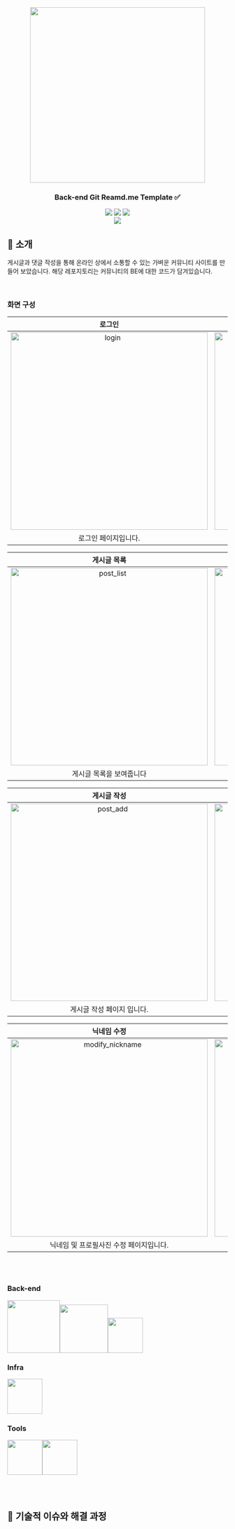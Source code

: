 <div align="center">

<!-- logo -->
<img src="https://user-images.githubusercontent.com/80824750/208554611-f8277015-12e8-48d2-b2cc-d09d67f03c02.png" width="400"/>

### Back-end Git Reamd.me Template ✅

[<img src="https://img.shields.io/badge/-readme.md-important?style=flat&logo=google-chrome&logoColor=white" />]() [<img src="https://img.shields.io/badge/-tech blog-blue?style=flat&logo=google-chrome&logoColor=white" />]() [<img src="https://img.shields.io/badge/release-v1.0.0-yellow?style=flat&logo=google-chrome&logoColor=white" />]()
<br/> [<img src="https://img.shields.io/badge/프로젝트 기간-2024.11.2~2025.1.14-green?style=flat&logo=&logoColor=white" />]()

</div>

## 📝 소개

게시글과 댓글 작성을 통해 온라인 상에서 소통할 수 있는 가벼운 커뮤니티 사이트를 만들어 보았습니다.
해당 레포지토리는 커뮤니티의 BE에 대한 코드가 담겨있습니다.

<br />

### 화면 구성

|                                                        로그인                                                         |                                                         회원가입                                                         |
| :-------------------------------------------------------------------------------------------------------------------: | :----------------------------------------------------------------------------------------------------------------------: |
| <img width="450" alt="login" src="https://github.com/user-attachments/assets/340dfbf2-6861-43de-846e-34c518dfe21e" /> | <img width="450" alt="register" src="https://github.com/user-attachments/assets/ddcb34e0-396d-4c49-928a-9fb647dacec3" /> |
|                                                 로그인 페이지입니다.                                                  |                                                  회원가입 페이지입니다.                                                  |

|                                                        게시글 목록                                                        |                                                         게시글 내용                                                         |
| :-----------------------------------------------------------------------------------------------------------------------: | :-------------------------------------------------------------------------------------------------------------------------: |
| <img width="450" alt="post_list" src="https://github.com/user-attachments/assets/5ba8c456-2b4c-4d67-afec-b4ee902a31a8" /> | <img width="450" alt="post_detail" src="https://github.com/user-attachments/assets/84d77251-882f-496c-bdda-8f8466c160c6" /> |
|                                                 게시글 목록을 보여줍니다                                                  |                                               해당 게시글의 내용을 보여줍니다                                               |

|                                                       게시글 작성                                                        |                                                         게시글 수정                                                         |
| :----------------------------------------------------------------------------------------------------------------------: | :-------------------------------------------------------------------------------------------------------------------------: |
| <img width="450" alt="post_add" src="https://github.com/user-attachments/assets/75b736e2-239c-4ec7-9d38-a8b93fbf23bb" /> | <img width="450" alt="post_modify" src="https://github.com/user-attachments/assets/88afe440-694a-4640-a047-7e63038d336f" /> |
|                                                게시글 작성 페이지 입니다.                                                |                                                  게시글 수정 페이지 입니다                                                  |

|                                                           닉네임 수정                                                           |                                                          비밀번호 수정                                                          |
| :-----------------------------------------------------------------------------------------------------------------------------: | :-----------------------------------------------------------------------------------------------------------------------------: |
| <img width="450" alt="modify_nickname" src="https://github.com/user-attachments/assets/348232c0-fbb1-40ae-9dc8-c16661c8a314" /> | <img width="450" alt="modify_password" src="https://github.com/user-attachments/assets/fafc1ef0-25bf-4781-9b66-d9ccd512d5c6" /> |
|                                             닉네임 및 프로필사진 수정 페이지입니다.                                             |                                             비밀번호를 변경할 수 있는 페이지입니다.                                             |

<br />

<br />

### Back-end

<img src="https://img.shields.io/badge/javascript-%23323330.svg?style=for-the-badge&logo=javascript&logoColor=%23F7DF1E" width="120"><img src="https://img.shields.io/badge/express.js-%23404d59.svg?style=for-the-badge&logo=express&logoColor=%2361DAFB" width="110"><img src="https://img.shields.io/badge/mysql-4479A1.svg?style=for-the-badge&logo=mysql&logoColor=white" width="80">

### Infra

<img src="https://img.shields.io/badge/AWS-%23FF9900.svg?style=for-the-badge&logo=amazon-aws&logoColor=white" width="80">

### Tools

<img src="https://img.shields.io/badge/Notion-%23000000.svg?style=for-the-badge&logo=notion&logoColor=white" width="80"><img src="https://img.shields.io/badge/github-%23121011.svg?style=for-the-badge&logo=github&logoColor=white" width="80">

<br />

<br />

## 🤔 기술적 이슈와 해결 과정
